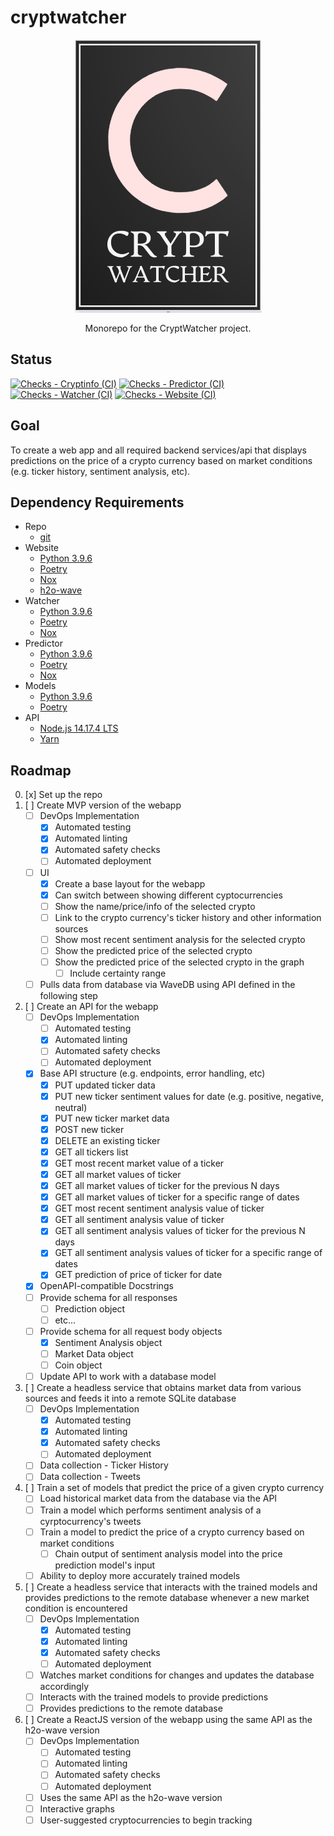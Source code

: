 # cryptwatcher
<p align="center"><img src=./res/logo.png></p>

<p align="center">Monorepo for the CryptWatcher project.</p>


## Status
[![Checks - Cryptinfo (CI)](https://github.com/robert-clayton/cryptwatcher/actions/workflows/checks-api.yml/badge.svg?branch=master)](https://github.com/robert-clayton/cryptwatcher/actions/workflows/checks-api.yml)
[![Checks - Predictor (CI)](https://github.com/robert-clayton/cryptwatcher/actions/workflows/checks-predictor.yml/badge.svg?branch=master)](https://github.com/robert-clayton/cryptwatcher/actions/workflows/checks-predictor.yml)
[![Checks - Watcher (CI)](https://github.com/robert-clayton/cryptwatcher/actions/workflows/checks-watcher.yml/badge.svg?branch=master)](https://github.com/robert-clayton/cryptwatcher/actions/workflows/checks-watcher.yml)
[![Checks - Website (CI)](https://github.com/robert-clayton/cryptwatcher/actions/workflows/checks-website.yml/badge.svg?branch=master)](https://github.com/robert-clayton/cryptwatcher/actions/workflows/checks-website.yml)

## Goal
To create a web app and all required backend services/api that displays predictions on the price of a crypto currency based on market conditions (e.g. ticker history, sentiment analysis, etc).


## Dependency Requirements
- Repo
    - [git](https://git-scm.com/)
- Website
    - [Python 3.9.6](https://www.python.org/downloads/release/python-396/)
    - [Poetry](https://python-poetry.org/)
    - [Nox](https://python-nox.readthedocs.io/en/stable/)
    - [h2o-wave](https://github.com/h2oai/wave/releases/)
- Watcher
    - [Python 3.9.6](https://www.python.org/downloads/release/python-396/)
    - [Poetry](https://python-poetry.org/)
    - [Nox](https://python-nox.readthedocs.io/en/stable/)
- Predictor
    - [Python 3.9.6](https://www.python.org/downloads/release/python-396/)
    - [Poetry](https://python-poetry.org/)
    - [Nox](https://python-nox.readthedocs.io/en/stable/)
- Models
    - [Python 3.9.6](https://www.python.org/downloads/release/python-396/)
    - [Poetry](https://python-poetry.org/)
- API
    - [Node.js 14.17.4 LTS](https://nodejs.org/en/)
    - [Yarn](https://classic.yarnpkg.com/en/docs/install)


## Roadmap
0. [x] Set up the repo
1. [ ] Create MVP version of the webapp
    - [ ] DevOps Implementation
        - [x] Automated testing
        - [x] Automated linting
        - [x] Automated safety checks
        - [ ] Automated deployment
    - [ ] UI
        - [x] Create a base layout for the webapp
        - [x] Can switch between showing different cyptocurrencies
        - [ ] Show the name/price/info of the selected crypto
        - [ ] Link to the crypto currency's ticker history and other information sources
        - [ ] Show most recent sentiment analysis for the selected crypto
        - [ ] Show the predicted price of the selected crypto
        - [ ] Show the predicted price of the selected crypto in the graph
            - [ ] Include certainty range
    - [ ] Pulls data from database via WaveDB using API defined in the following step
2. [ ] Create an API for the webapp
    - [ ] DevOps Implementation
        - [ ] Automated testing
        - [x] Automated linting
        - [ ] Automated safety checks
        - [ ] Automated deployment
    - [x] Base API structure (e.g. endpoints, error handling, etc)
        - [x] PUT updated ticker data
        - [x] PUT new ticker sentiment values for date (e.g. 
        positive, negative, neutral)
        - [x] PUT new ticker market data
        - [x] POST new ticker
        - [x] DELETE an existing ticker
        - [x] GET all tickers list
        - [x] GET most recent market value of a ticker
        - [x] GET all market values of ticker
        - [x] GET all market values of ticker for the previous N days
        - [x] GET all market values of ticker for a specific range of dates
        - [x] GET most recent sentiment analysis value of ticker
        - [x] GET all sentiment analysis value of ticker
        - [x] GET all sentiment analysis values of ticker for the previous N days
        - [x] GET all sentiment analysis values of ticker for a specific range of dates
        - [x] GET prediction of price of ticker for date
    - [x] OpenAPI-compatible Docstrings
    - [ ] Provide schema for all responses
        - [ ] Prediction object
        - [ ] etc...
    - [ ] Provide schema for all request body objects
        - [x] Sentiment Analysis object
        - [ ] Market Data object
        - [ ] Coin object
    - [ ] Update API to work with a database model
3. [ ] Create a headless service that obtains market data from various sources and feeds it into a remote SQLite database
    - [ ] DevOps Implementation
        - [x] Automated testing
        - [x] Automated linting
        - [x] Automated safety checks
        - [ ] Automated deployment
    - [ ] Data collection - Ticker History
    - [ ] Data collection - Tweets
4. [ ] Train a set of models that predict the price of a given crypto currency
    - [ ] Load historical market data from the database via the API
    - [ ] Train a model which performs sentiment analysis of a cyrptocurrency's tweets
    - [ ] Train a model to predict the price of a crypto currency based on market conditions
        - [ ] Chain output of sentiment analysis model into the price prediction model's input
    - [ ] Ability to deploy more accurately trained models
5. [ ] Create a headless service that interacts with the trained models and provides predictions to the remote database whenever a new market condition is encountered
    - [ ] DevOps Implementation
        - [x] Automated testing
        - [x] Automated linting
        - [x] Automated safety checks
        - [ ] Automated deployment
    - [ ] Watches market conditions for changes and updates the database accordingly
    - [ ] Interacts with the trained models to provide predictions
    - [ ] Provides predictions to the remote database
6. [ ] Create a ReactJS version of the webapp using the same API as the h2o-wave version
    - [ ] DevOps Implementation
        - [ ] Automated testing
        - [ ] Automated linting
        - [ ] Automated safety checks
        - [ ] Automated deployment
    - [ ] Uses the same API as the h2o-wave version
    - [ ] Interactive graphs
    - [ ] User-suggested cryptocurrencies to begin tracking